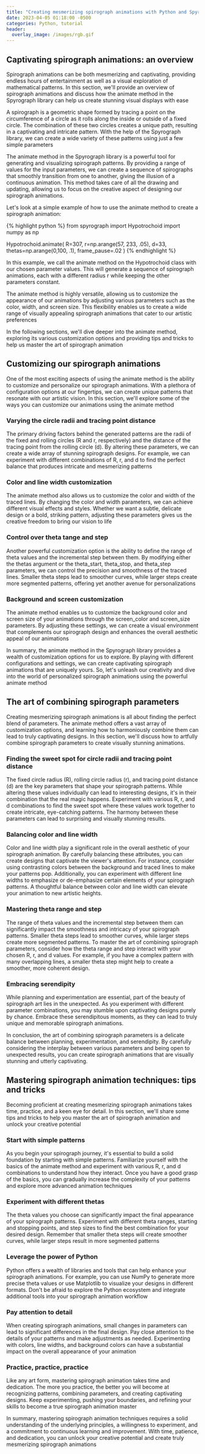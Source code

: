 ```yaml
---
title: "Creating mesmerizing spirograph animations with Python and Spyrograph"
date: 2023-04-05 01:18:00 -0500
categories: Python, tutorial
header:
  overlay_image: /images/rgb.gif
---
```


## Captivating spirograph animations: an overview
Spirograph animations can be both mesmerizing and captivating, providing endless hours of entertainment as well as a visual exploration of mathematical patterns. In this section, we'll provide an overview of spirograph animations and discuss how the animate method in the Spyrograph library can help us create stunning visual displays with ease

A spirograph is a geometric shape formed by tracing a point on the circumference of a circle as it rolls along the inside or outside of a fixed circle. The combination of these two circles creates a unique path, resulting in a captivating and intricate pattern. With the help of the Spyrograph library, we can create a wide variety of these patterns using just a few simple parameters

The animate method in the Spyrograph library is a powerful tool for generating and visualizing spirograph patterns. By providing a range of values for the input parameters, we can create a sequence of spirographs that smoothly transition from one to another, giving the illusion of a continuous animation. This method takes care of all the drawing and updating, allowing us to focus on the creative aspect of designing our spirograph animations.

Let's look at a simple example of how to use the animate method to create a spirograph animation:

{% highlight python %}
from spyrograph import Hypotrochoid
import numpy as np

Hypotrochoid.animate(
    R=307,
    r=np.arange(57, 233, .05),
    d=33,
    thetas=np.arange(0,100, .1),
    frame_pause=.02
)
{% endhighlight %}

In this example, we call the animate method on the Hypotrochoid class with our chosen parameter values. This will generate a sequence of spirograph animations, each with a different radius r while keeping the other parameters constant.

The animate method is highly versatile, allowing us to customize the appearance of our animations by adjusting various parameters such as the color, width, and screen size. This flexibility enables us to create a wide range of visually appealing spirograph animations that cater to our artistic preferences

In the following sections, we'll dive deeper into the animate method, exploring its various customization options and providing tips and tricks to help us master the art of spirograph animation

## Customizing our spirograph animations
One of the most exciting aspects of using the animate method is the ability to customize and personalize our spirograph animations. With a plethora of configuration options at our fingertips, we can create unique patterns that resonate with our artistic vision. In this section, we'll explore some of the ways you can customize our animations using the animate method

### Varying the circle radii and tracing point distance
The primary driving factors behind the generated patterns are the radii of the fixed and rolling circles (R and r, respectively) and the distance of the tracing point from the rolling circle (d). By altering these parameters, we can create a wide array of stunning spirograph designs. For example, we can experiment with different combinations of R, r, and d to find the perfect balance that produces intricate and mesmerizing patterns

### Color and line width customization
The animate method also allows us to customize the color and width of the traced lines. By changing the color and width parameters, we can achieve different visual effects and styles. Whether we want a subtle, delicate design or a bold, striking pattern, adjusting these parameters gives us the creative freedom to bring our vision to life

### Control over theta tange and step
Another powerful customization option is the ability to define the range of theta values and the incremental step between them. By modifying either the thetas argument or the theta_start, theta_stop, and theta_step parameters, we can control the precision and smoothness of the traced lines. Smaller theta steps lead to smoother curves, while larger steps create more segmented patterns, offering yet another avenue for personalizations

### Background and screen customization
The animate method enables us to customize the background color and screen size of your animations through the screen_color and screen_size parameters. By adjusting these settings, we can create a visual environment that complements our spirograph design and enhances the overall aesthetic appeal of our animations

In summary, the animate method in the Spyrograph library provides a wealth of customization options for us to explore. By playing with different configurations and settings, we can create captivating spirograph animations that are uniquely yours. So, let's unleash our creativity and dive into the world of personalized spirograph animations using the powerful animate method

## The art of combining spirograph parameters
Creating mesmerizing spirograph animations is all about finding the perfect blend of parameters. The animate method offers a vast array of customization options, and learning how to harmoniously combine them can lead to truly captivating designs. In this section, we'll discuss how to artfully combine spirograph parameters to create visually stunning animations.

### Finding the sweet spot for circle radii and tracing point distance
The fixed circle radius (R), rolling circle radius (r), and tracing point distance (d) are the key parameters that shape your spirograph patterns. While altering these values individually can lead to interesting designs, it's in their combination that the real magic happens. Experiment with various R, r, and d combinations to find the sweet spot where these values work together to create intricate, eye-catching patterns. The harmony between these parameters can lead to surprising and visually stunning results.

### Balancing color and line width
Color and line width play a significant role in the overall aesthetic of your spirograph animation. By carefully balancing these attributes, you can create designs that captivate the viewer's attention. For instance, consider using contrasting colors between the background and traced lines to make your patterns pop. Additionally, you can experiment with different line widths to emphasize or de-emphasize certain elements of your spirograph patterns. A thoughtful balance between color and line width can elevate your animation to new artistic heights.

### Mastering theta range and step
The range of theta values and the incremental step between them can significantly impact the smoothness and intricacy of your spirograph patterns. Smaller theta steps lead to smoother curves, while larger steps create more segmented patterns. To master the art of combining spirograph parameters, consider how the theta range and step interact with your chosen R, r, and d values. For example, if you have a complex pattern with many overlapping lines, a smaller theta step might help to create a smoother, more coherent design.

### Embracing serendipity
While planning and experimentation are essential, part of the beauty of spirograph art lies in the unexpected. As you experiment with different parameter combinations, you may stumble upon captivating designs purely by chance. Embrace these serendipitous moments, as they can lead to truly unique and memorable spirograph animations.

In conclusion, the art of combining spirograph parameters is a delicate balance between planning, experimentation, and serendipity. By carefully considering the interplay between various parameters and being open to unexpected results, you can create spirograph animations that are visually stunning and utterly captivating.

## Mastering spirograph animation techniques: tips and tricks
Becoming proficient at creating mesmerizing spirograph animations takes time, practice, and a keen eye for detail. In this section, we'll share some tips and tricks to help you master the art of spirograph animation and unlock your creative potential

### Start with simple patterns
As you begin your spirograph journey, it's essential to build a solid foundation by starting with simple patterns. Familiarize yourself with the basics of the animate method and experiment with various R, r, and d combinations to understand how they interact. Once you have a good grasp of the basics, you can gradually increase the complexity of your patterns and explore more advanced animation techniques

### Experiment with different thetas
The theta values you choose can significantly impact the final appearance of your spirograph patterns. Experiment with different theta ranges, starting and stopping points, and step sizes to find the best combination for your desired design. Remember that smaller theta steps will create smoother curves, while larger steps result in more segmented patterns

### Leverage the power of Python
Python offers a wealth of libraries and tools that can help enhance your spirograph animations. For example, you can use NumPy to generate more precise theta values or use Matplotlib to visualize your designs in different formats. Don't be afraid to explore the Python ecosystem and integrate additional tools into your spirograph animation workflow

### Pay attention to detail
When creating spirograph animations, small changes in parameters can lead to significant differences in the final design. Pay close attention to the details of your patterns and make adjustments as needed. Experimenting with colors, line widths, and background colors can have a substantial impact on the overall appearance of your animation

### Practice, practice, practice
Like any art form, mastering spirograph animation takes time and dedication. The more you practice, the better you will become at recognizing patterns, combining parameters, and creating captivating designs. Keep experimenting, pushing your boundaries, and refining your skills to become a true spirograph animation master

In summary, mastering spirograph animation techniques requires a solid understanding of the underlying principles, a willingness to experiment, and a commitment to continuous learning and improvement. With time, patience, and dedication, you can unlock your creative potential and create truly mesmerizing spirograph animations